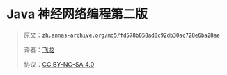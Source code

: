 # Java 神经网络编程第二版

> 原文：[`zh.annas-archive.org/md5/fd578b058ad8c92db30ac728e6ba28ae`](https://zh.annas-archive.org/md5/fd578b058ad8c92db30ac728e6ba28ae)
> 
> 译者：[飞龙](https://github.com/wizardforcel)
> 
> 协议：[CC BY-NC-SA 4.0](http://creativecommons.org/licenses/by-nc-sa/4.0/)
